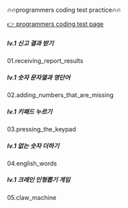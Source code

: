 :fire::fire:programmers coding test practice:fire::fire:
<br />

[:point_right: programmers coding test page](https://school.programmers.co.kr/learn/challenges)
<br />

##### lv.1 신고 결과 받기
01.receiving_report_results
<br />

##### lv.1 숫자 문자열과 영단어
02.adding_numbers_that_are_missing
<br />

##### lv.1 키패드 누르기
03.pressing_the_keypad
<br />

##### lv.1 없는 숫자 더하기
04.english_words
<br />

##### lv.1 크레인 인형뽑기 게임
05.claw_machine
<br />
